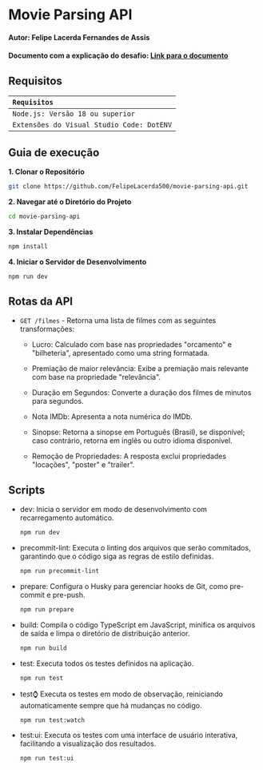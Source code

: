 # Movie Parsing API

#### Autor: Felipe Lacerda Fernandes de Assis

#### Documento com a explicação do desafio: [Link para o documento](https://drive.google.com/file/d/1HI8SdRSc4ARPcGj28F-dpWgy9twOQyuf/view?usp=sharing)

## Requisitos

| `Requisitos`                              |
| :---------------------------------------- |
| `Node.js: Versão 18 ou superior`          |
| `Extensões do Visual Studio Code: DotENV` |

## Guia de execução

**1. Clonar o Repositório**

```bash
git clone https://github.com/FelipeLacerda500/movie-parsing-api.git
```

**2. Navegar até o Diretório do Projeto**

```bash
cd movie-parsing-api
```

**3. Instalar Dependências**

```bash
npm install
```

**4. Iniciar o Servidor de Desenvolvimento**

```bash
npm run dev
```

## Rotas da API

- `GET /filmes` - Retorna uma lista de filmes com as seguintes transformações:

  - Lucro: Calculado com base nas propriedades "orcamento" e "bilheteria", apresentado como uma string formatada.

  - Premiação de maior relevância: Exibe a premiação mais relevante com base na propriedade "relevância".

  - Duração em Segundos: Converte a duração dos filmes de minutos para segundos.

  - Nota IMDb: Apresenta a nota numérica do IMDb.

  - Sinopse: Retorna a sinopse em Português (Brasil), se disponível; caso contrário, retorna em inglês ou outro idioma disponível.

  - Remoção de Propriedades: A resposta exclui propriedades "locações", "poster" e "trailer".

## Scripts

- dev: Inicia o servidor em modo de desenvolvimento com recarregamento automático.

  ```bash
  npm run dev
  ```

- precommit-lint: Executa o linting dos arquivos que serão commitados, garantindo que o código siga as regras de estilo definidas.

  ```bash
  npm run precommit-lint
  ```

- prepare: Configura o Husky para gerenciar hooks de Git, como pre-commit e pre-push.

  ```bash
  npm run prepare
  ```

- build: Compila o código TypeScript em JavaScript, minifica os arquivos de saída e limpa o diretório de distribuição anterior.

  ```bash
  npm run build
  ```

- test: Executa todos os testes definidos na aplicação.

  ```bash
  npm run test
  ```

- test:watch: Executa os testes em modo de observação, reiniciando automaticamente sempre que há mudanças no código.

  ```bash
  npm run test:watch
  ```

- test:ui: Executa os testes com uma interface de usuário interativa, facilitando a visualização dos resultados.

  ```bash
  npm run test:ui
  ```
